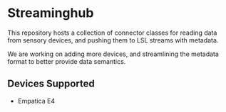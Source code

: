 # Streaminghub

This repository hosts a collection of connector classes for reading data from sensory devices, and pushing them to LSL streams with metadata.

We are working on adding more devices, and streamlining the metadata format to better provide data semantics.

## Devices Supported
* Empatica E4
